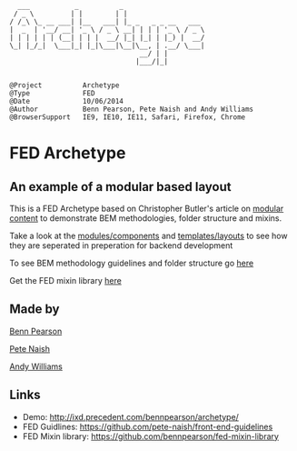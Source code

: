     
      ___           _          _                    
     / _ \         | |        | |                   
    / /_\ \_ __ ___| |__   ___| |_ _   _ _ __   ___ 
    |  _  | '__/ __| '_ \ / _ \ __| | | | '_ \ / _ \
    | | | | | | (__| | | |  __/ |_| |_| | |_) |  __/
    \_| |_/_|  \___|_| |_|\___|\__|\__, | .__/ \___|
                                    __/ | |         
                                   |___/|_|         


    @Project          Archetype
    @Type             FED
    @Date             10/06/2014
    @Author           Benn Pearson, Pete Naish and Andy Williams
    @BrowserSupport   IE9, IE10, IE11, Safari, Firefox, Chrome


    
# FED Archetype
## An example of a modular based layout

This is a FED Archetype based on Christopher Butler's article on [modular content](http://www.newfangled.com/the_way_you_design_web_content_is_about_to_change)</a> to demonstrate BEM methodologies, folder structure and mixins.  

Take a look at the [modules/components](https://github.com/bennpearson/fed-modular-archetype/tree/40d01ee4ed8022340f547aaf6bbe73eaa04d5f3c/templates/includes) and [templates/layouts](https://github.com/bennpearson/fed-modular-archetype/tree/40d01ee4ed8022340f547aaf6bbe73eaa04d5f3c/templates/layouts) to see how they are seperated in preperation for backend development

To see BEM methodology guidelines and folder structure go [here](https://github.com/pete-naish/front-end-guidelines)

Get the FED mixin library [here](https://github.com/bennpearson/fed-mixin-library)

## Made by

[Benn Pearson](http://twitter.com/bennpearson)

[Pete Naish](http://twitter.com/tweet_naish)

[Andy Williams](https://twitter.com/framerateuk)

## Links

* Demo: http://ixd.precedent.com/bennpearson/archetype/
* FED Guidlines: https://github.com/pete-naish/front-end-guidelines
* FED Mixin library: https://github.com/bennpearson/fed-mixin-library